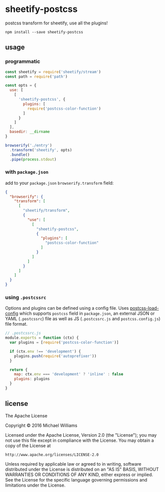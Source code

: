# sheetify-postcss

postcss transform for sheetify, use all the plugins!

```shell
npm install --save sheetify-postcss
```

## usage

### programmatic

```js
const sheetify = require('sheetify/stream')
const path = require('path')

const opts = {
  use: [
    [
      'sheetify-postcss', {
        plugins: [
          require('postcss-color-function')
        ]
      }
    ]
  ],
  basedir: __dirname
}

browserify('./entry')
  .transform('sheetify', opts)
  .bundle()
  .pipe(process.stdout)
```

### with `package.json`

add to your `package.json` `browserify.transform` field:

```json
{
  "browserify": {
    "transform": [
      [
        "sheetify/transform",
        {
          "use": [
            [
              "sheetify-postcss",
              {
                "plugins": [
                  "postcss-color-function"
                ]
              }
            ]
          ]
        }
      ]
    ]
  }
}
```

### using `.postcssrc`

Options and plugins can be defined using a config file. Uses [postcss-load-config](https://github.com/michael-ciniawsky/postcss-load-config) which supports `postcss` field in `package.json`, an external JSON or YAML (`.postcssrc`) file as well as JS (`.postcssrc.js` and `postcss.config.js`) file format.

```javascript
// .postcssrc.js
module.exports = function (ctx) {
  var plugins = [require('postcss-color-function')]

  if (ctx.env !== 'development') {
    plugins.push(require('autoprefixer'))
  }

  return {
    map: ctx.env === 'development' ? 'inline' : false
    plugins: plugins
  }
}
```

## license

The Apache License

Copyright &copy; 2016 Michael Williams

Licensed under the Apache License, Version 2.0 (the "License");
you may not use this file except in compliance with the License.
You may obtain a copy of the License at

    http://www.apache.org/licenses/LICENSE-2.0

Unless required by applicable law or agreed to in writing, software
distributed under the License is distributed on an "AS IS" BASIS,
WITHOUT WARRANTIES OR CONDITIONS OF ANY KIND, either express or implied.
See the License for the specific language governing permissions and
limitations under the License.
